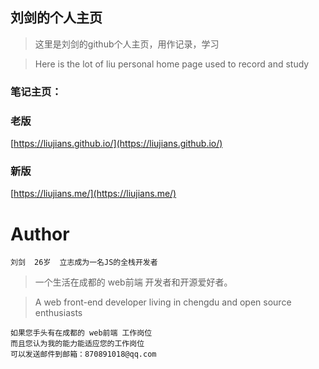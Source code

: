 
## 刘剑的个人主页 ##

> 这里是刘剑的github个人主页，用作记录，学习
    
> Here is the lot of liu personal home page
	used to record and study    

### 笔记主页：

### 老版

[https://liujians.github.io/](https://liujians.github.io/)

### 新版

[https://liujians.me/](https://liujians.me/)

# Author #


    刘剑  26岁  立志成为一名JS的全栈开发者

> 一个生活在成都的 web前端 开发者和开源爱好者。

> A web front-end developer living in chengdu and open source enthusiasts



    如果您手头有在成都的 web前端 工作岗位
    而且您认为我的能力能适应您的工作岗位
	可以发送邮件到邮箱：870891018@qq.com

